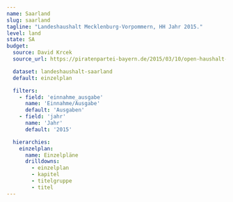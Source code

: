 ```yaml
---
name: Saarland
slug: saarland
tagline: "Landeshaushalt Mecklenburg-Vorpommern, HH Jahr 2015."
level: land
state: SA
budget:
  source: David Krcek
  source_url: https://piratenpartei-bayern.de/2015/03/10/open-haushalt-bayern/

  dataset: landeshaushalt-saarland
  default: einzelplan

  filters:
    - field: 'einnahme_ausgabe'
      name: 'Einnahme/Ausgabe'
      default: 'Ausgaben'
    - field: 'jahr'
      name: 'Jahr'
      default: '2015'

  hierarchies:
    einzelplan:
      name: Einzelpläne
      drilldowns:
        - einzelplan
        - kapitel
        - titelgruppe
        - titel
---
```

